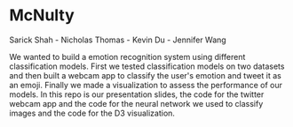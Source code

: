 # McNulty
Sarick Shah - Nicholas Thomas - Kevin Du - Jennifer Wang

We wanted to build a emotion recognition system using different classification models. First we tested classification models on two datasets and then built a webcam app to classify the user's emotion and tweet it as an emoji. Finally we made a visualization to assess the performance of our models. In this repo is our presentation slides, the code for the twitter webcam app and the code for the neural network we used to classify images and the code for the D3 visualization.
